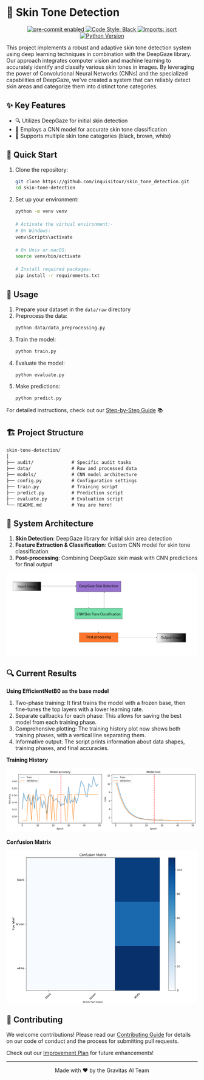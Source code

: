 # 🎨 Skin Tone Detection

<p align="center">
  <a href="https://github.com/inquisitour/skin_tone_detection/actions/workflows/pre-commit.yml">
    <img src="https://img.shields.io/badge/pre--commit-enabled-brightgreen" alt="pre-commit enabled">
  </a>
  <a href="https://github.com/inquisitour/skin_tone_detection/actions/workflows/code_style.yml">
    <img src="https://img.shields.io/badge/code%20style-black-000000.svg" alt="Code Style: Black">
  </a>
  <a href="https://github.com/inquisitour/skin_tone_detection/actions/workflows/imports.yml">
    <img src="https://img.shields.io/badge/imports-isort-1c91e6" alt="Imports: isort">
  </a>
  <a href="https://www.python.org/downloads/">
    <img src="https://img.shields.io/badge/python-3.7%2B-blue" alt="Python Version">
  </a>
</p>

This project implements a robust and adaptive skin tone detection system using deep learning techniques in combination with the DeepGaze library. Our approach integrates computer vision and machine learning to accurately identify and classify various skin tones in images. By leveraging the power of Convolutional Neural Networks (CNNs) and the specialized capabilities of DeepGaze, we've created a system that can reliably detect skin areas and categorize them into distinct tone categories.

## ✨ Key Features

- 🔍 Utilizes DeepGaze for initial skin detection
- 🧠 Employs a CNN model for accurate skin tone classification
- 🌈 Supports multiple skin tone categories (black, brown, white)

## 🚀 Quick Start

1. Clone the repository:
   ```bash
   git clone https://github.com/inquisitour/skin_tone_detection.git
   cd skin-tone-detection
   ```

2. Set up your environment:
   ```bash
   python -m venv venv
   
   # Activate the virtual environment:-
   # On Windows:
   venv\Scripts\activate

   # On Unix or macOS:
   source venv/bin/activate
   
   # Install required packages:
   pip install -r requirements.txt
   ```

## 🔧 Usage

1. Prepare your dataset in the `data/raw` directory
2. Preprocess the data:
   ```bash
   python data/data_preprocessing.py
   ```
3. Train the model:
   ```bash
   python train.py
   ```
4. Evaluate the model:
   ```bash
   python evaluate.py
   ```
5. Make predictions:
   ```bash
   python predict.py
   ```

For detailed instructions, check out our [Step-by-Step Guide](guide.md) 📚

## 🏗️ Project Structure

```
skin-tone-detection/
│
├── audit/              # Specific audit tasks
├── data/               # Raw and processed data
├── models/             # CNN model architecture
├── config.py           # Configuration settings
├── train.py            # Training script
├── predict.py          # Prediction script
├── evaluate.py         # Evaluation script
└── README.md           # You are here!
```

## 🧠 System Architecture

1. **Skin Detection**: DeepGaze library for initial skin area detection
2. **Feature Extraction & Classification**: Custom CNN model for skin tone classification
3. **Post-processing**: Combining DeepGaze skin mask with CNN predictions for final output

<p align="center">
  <img src="SkinToneArch.png" alt="System Architecture" width="700">
</p>

## 🔍 Current Results

**Using EfficientNetB0 as the base model**

1. Two-phase training: It first trains the model with a frozen base, then fine-tunes the top layers with a lower learning rate.
2. Separate callbacks for each phase: This allows for saving the best model from each training phase.
3. Comprehensive plotting: The training history plot now shows both training phases, with a vertical line separating them.
4. Informative output: The script prints information about data shapes, training phases, and final accuracies.

**Training History**

<p align="center">
  <img src="models/saved_models/training_history.png" alt="System Architecture" width="700">
</p>

**Confusion Matrix**

<p align="center">
  <img src="models/saved_models/confusion_matrix.png" alt="System Architecture" width="700" height="400">
</p>

## 🤝 Contributing

We welcome contributions! Please read our [Contributing Guide](CONTRIBUTING.md) for details on our code of conduct and the process for submitting pull requests.

Check out our [Improvement Plan](plan.md) for future enhancements!

---

<p align="center">
  Made with ❤️ by the Gravitas AI Team
</p>
